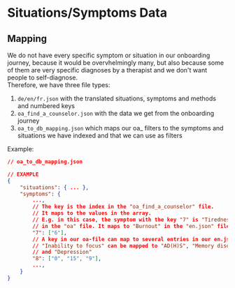 # Situations/Symptoms Data

## Mapping

We do not have every specific symptom or situation in our onboarding journey, because it would
be overvhelmingly many, but also because some of them are very specific diagnoses by a therapist
and we don't want people to self-diagnose.  
Therefore, we have three file types:  
1. `de/en/fr.json` with the translated situations, symptoms and methods and numbered keys
2. `oa_find_a_counselor.json` with the data we get from the onboarding journey
3. `oa_to_db_mapping.json` which maps our oa_ filters to the symptoms and situations we have indexed and that we can use as filters

Example:
```json
// oa_to_db_mapping.json

// EXAMPLE
{
    "situations": { ... },
    "symptoms": {
        ...,
        // The key is the index in the "oa_find_a_counselor" file.
        // It maps to the values in the array.
        // E.g. in this case, the symptom with the key "7" is "Tiredness"
        // in the "oa" file. It maps to "Burnout" in the "en.json" file.
        "7": ["6"],
        // A key in our oa-file can map to several entries in our en.json.
        // "Inability to focus" can be mapped to "AD(H)S", "Memory disorders"
        // and "Depression"
        "8": ["0", "15", "9"],
        ...,
    }
}
````
